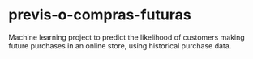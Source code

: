 # previs-o-compras-futuras
Machine learning project to predict the likelihood of customers making future purchases in an online store, using historical purchase data.
